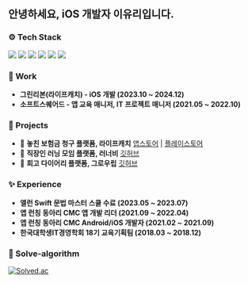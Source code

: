 ## 안녕하세요, iOS 개발자 이유리입니다.

### ⚙️ Tech Stack
<p>   
<img src="https://img.shields.io/badge/iOS-181717?style=flat-square&logo=Apple&logoColor=Black"/> <img src="https://img.shields.io/badge/Swift-F05138?style=flat-square&logo=Swift&logoColor=white"/> <img src="https://img.shields.io/badge/Android-3DDC84?style=flat-square&logo=Android&logoColor=white"/></a> <img src="https://img.shields.io/badge/kotlin-%237F52FF.svg?style=flat-square&logo=Kotlin&logoColor=white" /> <img src="https://img.shields.io/badge/Java-007396?style=flag-square&logo=OpenJDK&logoColor=white"> <img src="https://img.shields.io/badge/Python-3776AB?style=flat-square&logo=Python&logoColor=white"/>
    </p>

### 🏢 Work
- **그린리본(라이프캐치) - iOS 개발 (2023.10 ~ 2024.12)**
- **소프트스퀘어드 -  앱 교육 매니저, IT 프로젝트 매니저 (2021.05 ~ 2022.10)**
      
### 📱 Projects
- 🏥 **놓친 보험금 청구 플랫폼, 라이프캐치** [앱스토어](https://apps.apple.com/kr/app/%EB%9D%BC%EC%9D%B4%ED%94%84%EC%BA%90%EC%B9%98-%EB%86%93%EC%B9%9C%EB%B3%B4%ED%97%98%EA%B8%88-%EC%B0%A8%EC%82%AC%EA%B3%A0%EC%9C%84%EB%A1%9C%EA%B8%88-%EC%A0%95%ED%99%95%ED%95%9C-%EC%B2%AD%EA%B5%AC%EB%8C%80%ED%96%89/id1575683904) | [플레이스토어](https://play.google.com/store/apps/details?id=com.gribbon.android.rocketbosang&hl=ko) <br/>
- 🐝 **직장인 러닝 모임 플랫폼, 러너비**
[깃허브](https://github.com/runner-be/RunnerBe-iOS) <br/>
- 🌱 **회고 다이어리 플랫폼, 그로우립**
[깃허브](https://github.com/paicooha/Growlibb-iOS)

### ✨ Experience

- **앨런 Swift 문법 마스터 스쿨 수료 (2023.05 ~ 2023.07)**
- **앱 런칭 동아리 CMC 앱 개발 리더 (2021.09 ~ 2022.04)**
- **앱 런칭 동아리 CMC Android/iOS 개발자 (2021.02 ~ 2021.09)**
- **한국대학생IT경영학회 18기 교육기획팀 (2018.03 ~ 2018.12)**

### 🤖 Solve-algorithm

[![Solved.ac](http://mazassumnida.wtf/api/v2/generate_badge?boj=lyr8403)](https://solved.ac/profile/lyr8403)

